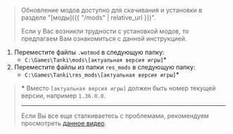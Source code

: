 > Обновление модов доступно для скачивания и установки в разделе "[моды]({{ "/mods" | relative_url }})".
>
> Если у Вас возникли трудности с установкой модов, то предлагаем Вам ознакомиться с данной инструкцией.
>
1. Переместите файлы `.wotmod` в следующую папку:
    - `C:\Games\Tanki\mods\[актуальная версия игры]`*
2. Переместите файлы из папки `res_mods` в следующую папку:
    - `C:\Games\Tanki\res_mods\[актуальная версия игры]`*
>
> **\*** Вместо `[актуальная версия игры]` должен быть номер текущей версии, например `1.36.0.0`.
>
> ---
>
> Если Вы все еще сталкиваетесь с проблемами, рекомендуем просмотреть [данное видео](https://www.youtube.com/watch?v=XLn-GLCK1Qk).
